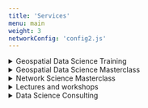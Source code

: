 ```yaml
---
title: 'Services'
menu: main
weight: 3
networkConfig: 'config2.js'
---
```


<div class="services">
  <details class="service">
    <summary class="service__title">Geospatial Data Science Training</summary>
    <p class="service__description">With a track record of client projects, from innovative startups to major corporations, Milan has become a recognized figure in geospatial data. He regularly published Geospatial Python tutorials for Towards Data Science and is a top voice in data science and GIS on LinkedIn. Leveraging this extensive experience, Milan now offers a comprehensive 8-hour course on geospatial data science. This program is specifically tailored to provide a general overview and hands-on technical experience on the modern stack of geospatial data science using Python.</p>
    <p>Day 1: Introduction to Geospatial Analytics with Python<br>
    Overview of geospatial data science<br>
    Introduction to Python for geospatial analysis<br>
    Hands-on exercises: Working with geospatial libraries in Python</p>
    <p>Day 2: Spatial Data Visualization and Exploration<br>
    Data visualization techniques for spatial data<br>
    Exploratory data analysis (EDA) for geospatial datasets<br>
    Practical session: Creating interactive maps with Python</p>
    <p>Day 3: Spatial Data Processing and Analysis<br>
    Advanced spatial data processing techniques<br>
    Spatial querying and analysis<br>
    Case studies and practical examples</p>
    <p>Day 4: Geospatial Machine Learning<br>
    Introduction to machine learning for geospatial data<br>
    Feature engineering for spatial datasets<br>
    Hands-on workshop: Building predictive models with geospatial data</p>
    <p>Day 5: Geospatial Applications and Future Trends<br>
    Real-world applications of geospatial analytics<br>
    Emerging trends and technologies in geospatial data science<br>
    Q&A and discussion session</p>
    <p>Technical Details:</p>
    <p>Location: Budapest, Hungary<br>
    Venue: [Provide Venue Name/Address]<br>
    Time: [Insert Start Time and End Time for Each Day]<br>
    Dates: [Insert Course Dates]</p></p>
    <a class="service__contact button" href="../contact#geospatial-data-science-training">Ask for details</a>
  </details>
  <details class="service">
    <summary class="service__title">Geospatial Data Science Masterclass</summary>
    <p class="service__description">Are you interested in leveling up your geospatial skills, from data cleaning to map visualizations? Milan has been working with geospatial data for over five years, including start-ups, governmental, and consulting projects. He is now ready to share his insights and best practices during his one-on-one masterclasses!</p>
    <a class="service__contact button" href="../contact#geospatial-data-science-masterclass">Ask for details</a>
  </details>
  <details class="service">
    <summary class="service__title">Network Science Masterclass</summary>
    <p class="service__description">Do you want to understand complex systems, from legal tech to HR, or simply create powerful network visualizations of your data? Now is the chance to learn from an expert who had his networks from GQ to the New York Times in Milan's limited one-on-one masterclasses!</p>
    <a class="service__contact button" href="../contact#network-science-masterclass">Ask for details</a>
  </details>
  <details class="service">
    <summary class="service__title">Lectures and workshops</summary>
    <p class="service__description">Milan has been a lecturer and keynote speaker at events for years, both in academia and the private sector - now you can invite him to your event covering various areas of data science and its applications, particularly network science and geospatial data analytics. For references, please visit the <a href="../appearances">Appearances</a> section. </p>
    <a class="service__contact button" href="../contact#lecture-workshop">Ask for details</a>
  </details>
  <details class="service">
    <summary class="service__title">Data Science Consulting</summary>
    <p class="service__description">Milan and his team have been working with clients at all scales, from start-ups to global corporations, in numerous industry segments,  from consulting to fintech. Their expertise cover i) building data science teams from conducting interviews to organizing workflows, ii) designing user-friendly digital products utilizing large-scale data and AI, and iii) tackling a wide range of data-related problems using geospatial data science, network science, natural language processing, machine learning, and many more.</p>
    <a class="service__contact button" href="../contact#data-science-consulting">Ask for details</a>
  </details>
</div>
